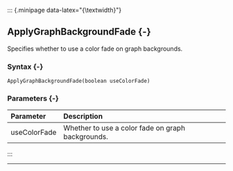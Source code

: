 ::: {.minipage data-latex="{\textwidth}"}
## ApplyGraphBackgroundFade {-}

Specifies whether to use a color fade on graph backgrounds.

### Syntax {-}

```{sql}
ApplyGraphBackgroundFade(boolean useColorFade)
```

### Parameters {-}

**Parameter** | **Description**
| :-- | :-- |
useColorFade | Whether to use a color fade on graph backgrounds.
:::

***
